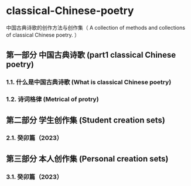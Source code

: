 # classical-Chinese-poetry
中国古典诗歌的创作方法与创作集（ A collection of methods and collections of classical Chinese poetry. ）
## 第一部分 中国古典诗歌 (part1 classical Chinese poetry)
### 1.1. 什么是中国古典诗歌 (What is classical Chinese poetry)
### 1.2. 诗词格律 (Metrical of protry)
## 第二部分 学生创作集 (Student creation sets)
### 2.1. 癸卯篇（2023）
## 第三部分 本人创作集 (Personal creation sets)
### 3.1. 癸卯篇（2023）
